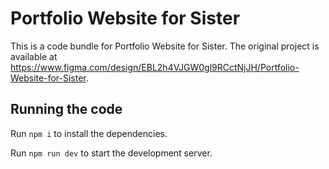 
  # Portfolio Website for Sister

  This is a code bundle for Portfolio Website for Sister. The original project is available at https://www.figma.com/design/EBL2h4VJGW0gl9RCctNjJH/Portfolio-Website-for-Sister.

  ## Running the code

  Run `npm i` to install the dependencies.

  Run `npm run dev` to start the development server.
  